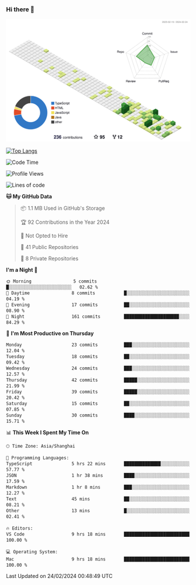 ### Hi there 👋

![](./profile-3d-contrib/profile-green-animate.svg)

 

[![Top Langs](https://github-readme-stats.vercel.app/api/top-langs/?username=tonyljx)](https://github.com/anuraghazra/github-readme-stats)


 

<!--START_SECTION:waka-->
![Code Time](http://img.shields.io/badge/Code%20Time-161%20hrs%2051%20mins-blue)

![Profile Views](http://img.shields.io/badge/Profile%20Views-3-blue)

![Lines of code](https://img.shields.io/badge/From%20Hello%20World%20I%27ve%20Written-263.3%20thousand%20lines%20of%20code-blue)

**🐱 My GitHub Data** 

> 📦 1.1 MB Used in GitHub's Storage 
 > 
> 🏆 92 Contributions in the Year 2024
 > 
> 🚫 Not Opted to Hire
 > 
> 📜 41 Public Repositories 
 > 
> 🔑 8 Private Repositories 
 > 
**I'm a Night 🦉** 

```text
🌞 Morning                5 commits           █░░░░░░░░░░░░░░░░░░░░░░░░   02.62 % 
🌆 Daytime                8 commits           █░░░░░░░░░░░░░░░░░░░░░░░░   04.19 % 
🌃 Evening                17 commits          ██░░░░░░░░░░░░░░░░░░░░░░░   08.90 % 
🌙 Night                  161 commits         █████████████████████░░░░   84.29 % 
```
📅 **I'm Most Productive on Thursday** 

```text
Monday                   23 commits          ███░░░░░░░░░░░░░░░░░░░░░░   12.04 % 
Tuesday                  18 commits          ██░░░░░░░░░░░░░░░░░░░░░░░   09.42 % 
Wednesday                24 commits          ███░░░░░░░░░░░░░░░░░░░░░░   12.57 % 
Thursday                 42 commits          █████░░░░░░░░░░░░░░░░░░░░   21.99 % 
Friday                   39 commits          █████░░░░░░░░░░░░░░░░░░░░   20.42 % 
Saturday                 15 commits          ██░░░░░░░░░░░░░░░░░░░░░░░   07.85 % 
Sunday                   30 commits          ████░░░░░░░░░░░░░░░░░░░░░   15.71 % 
```


📊 **This Week I Spent My Time On** 

```text
🕑︎ Time Zone: Asia/Shanghai

💬 Programming Languages: 
TypeScript               5 hrs 22 mins       ██████████████░░░░░░░░░░░   57.77 % 
JSON                     1 hr 38 mins        ████░░░░░░░░░░░░░░░░░░░░░   17.59 % 
Markdown                 1 hr 8 mins         ███░░░░░░░░░░░░░░░░░░░░░░   12.27 % 
Text                     45 mins             ██░░░░░░░░░░░░░░░░░░░░░░░   08.21 % 
Other                    13 mins             █░░░░░░░░░░░░░░░░░░░░░░░░   02.41 % 

🔥 Editors: 
VS Code                  9 hrs 18 mins       █████████████████████████   100.00 % 

💻 Operating System: 
Mac                      9 hrs 18 mins       █████████████████████████   100.00 % 
```


 Last Updated on 24/02/2024 00:48:49 UTC
<!--END_SECTION:waka-->
